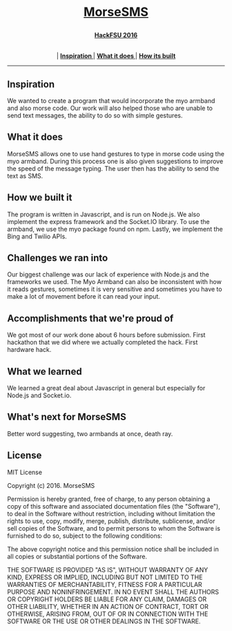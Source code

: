 <h1><p align="center"><a href="http://devpost.com/software/morsesms" target="_blank">MorseSMS</a></p></h1>

<p align="center">
  <a href="http://hackfsu16.devpost.com/"><b>HackFSU 2016</b></a>
</p>

<p align="center">
<br>
|
<b><a href="#inspiration"> Inspiration </a></b>|
<b><a href="#what-it-does"> What it does </a></b>|
<b><a href="#how-we-built-it"> How its built </a></b>

</p>

---

## Inspiration
We wanted to create a program that would incorporate the myo armband and also morse code. Our work will also helped those who are unable to send text messages, the ability to do so with simple gestures. 

## What it does
MorseSMS allows one to use hand gestures to type in morse code using the myo armband. During this process one is also given suggestions to improve the speed of the message typing. The user then has the ability to send the text as SMS. 

## How we built it
The program is written in Javascript, and is run on Node.js. We also implement the express framework and the Socket.IO library. To use the armband, we use the myo package found on npm. Lastly, we implement the Bing and Twilio APIs. 

## Challenges we ran into
Our biggest challenge was our lack of experience with Node.js and the frameworks we used. The Myo Armband can also be inconsistent with how it reads gestures, sometimes it is very sensitive and sometimes you have to make a lot of movement before it can read your input. 

## Accomplishments that we're proud of
We got most of our work done about 6 hours before submission. First hackathon that we did where we actually completed the hack. First hardware hack. 

## What we learned
We learned a great deal about Javascript in general but especially for Node.js and Socket.io. 

## What's next for MorseSMS
Better word suggesting, two armbands at once, death ray. 




## License

MIT License

Copyright (c) 2016. MorseSMS

Permission is hereby granted, free of charge, to any person obtaining a copy
of this software and associated documentation files (the "Software"), to deal
in the Software without restriction, including without limitation the rights
to use, copy, modify, merge, publish, distribute, sublicense, and/or sell
copies of the Software, and to permit persons to whom the Software is
furnished to do so, subject to the following conditions:

The above copyright notice and this permission notice shall be included in all
copies or substantial portions of the Software.

THE SOFTWARE IS PROVIDED "AS IS", WITHOUT WARRANTY OF ANY KIND, EXPRESS OR
IMPLIED, INCLUDING BUT NOT LIMITED TO THE WARRANTIES OF MERCHANTABILITY,
FITNESS FOR A PARTICULAR PURPOSE AND NONINFRINGEMENT. IN NO EVENT SHALL THE
AUTHORS OR COPYRIGHT HOLDERS BE LIABLE FOR ANY CLAIM, DAMAGES OR OTHER
LIABILITY, WHETHER IN AN ACTION OF CONTRACT, TORT OR OTHERWISE, ARISING FROM,
OUT OF OR IN CONNECTION WITH THE SOFTWARE OR THE USE OR OTHER DEALINGS IN THE
SOFTWARE.
